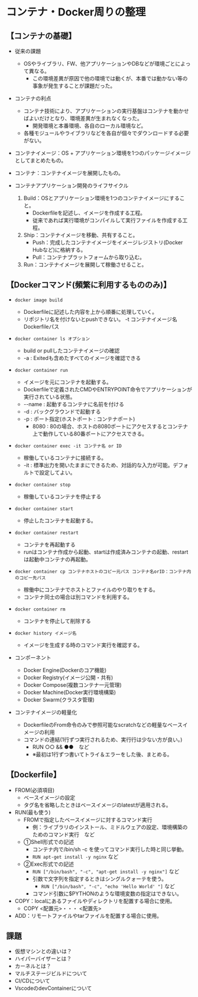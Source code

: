 # コンテナ・Docker周りの整理
## 【コンテナの基礎】
- 従来の課題
    - OSやライブラリ、FW、他アプリケーションやDBなどが環境ごとによって異なる。
        - この環境差異が原因で他の環境では動くが、本番では動かない等の事象が発生することが課題だった。
- コンテナの利点
    - コンテナ技術により、アプリケーションの実行基盤はコンテナを動かせばよいだけとなり、環境差異が生まれなくなった。
        - 開発環境と本番環境、各自のローカル環境など。
    - 各種モジュールやライブラリなどを各自が個々でダウンロードする必要がない。
- コンテナイメージ：OS + アプリケーション環境を1つのパッケージイメージとしてまとめたもの。
- コンテナ：コンテナイメージを展開したもの。

- コンテナアプリケーション開発のライフサイクル
    1. Build：OSとアプリケーション環境を1つのコンテナイメージにすること。
        - Dockerfileを記述し、イメージを作成する工程。
        - 従来であれば実行環境がコンパイルして実行ファイルを作成する工程。
    2. Ship：コンテナイメージを移動、共有すること。
        - Push：完成したコンテナイメージをイメージレジストリ(Docker Hubなど)に格納する。
        - Pull：コンテナプラットフォームから取り込む。
    3. Run：コンテナイメージを展開して稼働させること。

## 【Dockerコマンド(頻繁に利用するもののみ)】
- `docker image build`
    - Dockerfileに記述した内容を上から順番に処理していく。
    - リポジトリ名を付けないとpushできない。
        -t コンテナイメージ名 Dockerfileパス
- `docker container ls オプション`
    - build or pullしたコンテナイメージの確認
    - -a : Exitedも含めたすべてのイメージを確認できる
- `docker container run`
    - イメージを元にコンテナを起動する。
    - Dockerfileで定義されたCMDやENTRYPOINT命令でアプリケーションが実行されている状態。
    - --name : 起動するコンテナに名前を付ける
    - -d : バックグラウンドで起動する
    - -p : ポート指定(ホストポート : コンテナポート)
        - 8080 : 80の場合、ホストの8080ポートにアクセスするとコンテナ上で動作している80番ポートにアクセスできる。
- `docker container exec -it コンテナ名 or ID`
    - 稼働しているコンテナに接続する。
    - -it : 標準出力を開いたままにできるため、対話的な入力が可能。デフォルトで設定してよい。
- `docker container stop`
    - 稼働しているコンテナを停止する
- `docker container start`
    - 停止したコンテナを起動する。
- `docker container restart`
    - コンテナを再起動する
    - runはコンテナ作成から起動、startは作成済みコンテナの起動、restartは起動中コンテナの再起動。
- `docker container cp コンテナホストのコピー元パス コンテナ名orID：コンテナ内のコピー先パス`
    - 稼働中にコンテナでホストとファイルのやり取りをする。
    - コンテナ同士の場合は別コマンドを利用する。
- `docker container rm`
    - コンテナを停止して削除する
- `docker history イメージ名`
    - イメージを生成する時のコマンド実行を確認する。

- コンポーネント
    - Docker Engine(Dockerのコア機能)
    - Docker Registry(イメージ公開・共有)
    - Docker Compose(複数コンテナ一元管理)
    - Docker Machine(Docker実行環境構築)
    - Docker Swarm(クラスタ管理)

- コンテナイメージの軽量化
    - DockerfileのFrom命令のみで参照可能なscratchなどの軽量なベースイメージの利用
    - コマンドの連結(1行ずつ実行されるため、実行行は少ない方が良い。)
        - RUN ○○ && ●●　など
        - ※最初は1行ずつ書いてトライ＆エラーをした後、まとめる。

## 【Dockerfile】
- FROM(必須項目)
    - ベースイメージの設定
    - タグ名を省略したときはベースイメージのlatestが適用される。
- RUN(最も使う)
    - FROMで指定したベースイメージに対するコマンド実行
        - 例：ライブラリのインストール、ミドルウェアの設定、環境構築のためのコマンド実行　など
    - ①Shell形式での記述
        - コンテナ内で/bin/sh -c を使ってコマンド実行した時と同じ挙動。
        - `RUN apt-get install -y nginx`  など
    - ②Exec形式での記述
        - `RUN ["/bin/bash", "-c", "apt-get install -y nginx"]`  など
        - 引数で文字列を指定するときはシングルクォーテを使う。
            - `RUN ["/bin/bash", "-c", "echo 'Hello World' "]`  など
        - コマンド引数に$PYTHONのような環境変数の指定はできない。
- COPY：localにあるファイルやディレクトリを配置する場合に使用。
    - COPY <配置元>・・・ <配置先>
- ADD：リモートファイルやtarファイルを配置する場合に使用。

## 課題
- 仮想マシンとの違いは？
- ハイパーバイザーとは？
- カーネルとは？
- マルチステージビルドについて
- CI/CDについて
- VscodeのdevContainerについて